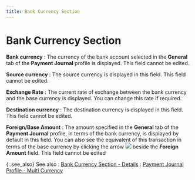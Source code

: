 ```yaml
---
title: Bank Currency Section
---
```


# Bank Currency Section


**Bank currency**
: The currency of the bank account selected in the **General** tab of the **Payment Journal** profile is displayed. This field cannot be edited.


**Source currency**
: The source currency is displayed in this field. This field cannot be edited.


**Exchange Rate**
: The current rate of exchange between the bank currency and the base currency is displayed. You can change this rate if required.


**Destination currency**
: The destination currency is displayed in this field. This field cannot be edited.


**Foreign/Base Amount**
: The amount specified in the **General** tab of the **Payment Journal** profile, in terms of the bank currency, is displayed by default in this field. You can also see the equivalent of this transaction in terms of the base currency by clicking the arrow ![]({{site.acc_baseurl}}/img/act_drop_down_button.gif) beside the **Foreign Amount** field. This field cannot be edited


{:.see_also}
See also
: [Bank Currency Section - Details]({{site.acc_baseurl}}/vendor-payments-and-refunds/payment-jrnl-dtls/multicurrency-details/bank_currency_section.html)
: [Payment Journal Profile - Multi Currency]({{site.acc_baseurl}}/vendor-payments-and-refunds/creating-a-manual-payment-journal/payment_journal_profile_multi_currency.html)
